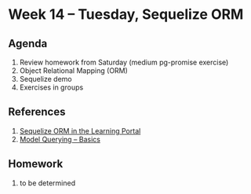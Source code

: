 # Week 14 – Tuesday, Sequelize ORM

## Agenda
1. Review homework from Saturday (medium pg-promise exercise)
1. Object Relational Mapping (ORM)
1. Sequelize demo
1. Exercises in groups

## References
1. [Sequelize ORM in the Learning Portal](https://learn.digitalcrafts.com/flex/lessons/databases/sequelize-orm/#learning-objectives)
1. [Model Querying – Basics](https://sequelize.org/master/manual/model-querying-basics.html)

## Homework
1. to be determined
